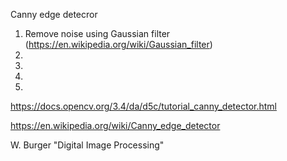 Canny edge detecror

1. Remove noise using Gaussian filter (https://en.wikipedia.org/wiki/Gaussian_filter)
2.
3.
4.
5.


https://docs.opencv.org/3.4/da/d5c/tutorial_canny_detector.html

https://en.wikipedia.org/wiki/Canny_edge_detector

W. Burger "Digital Image Processing"
